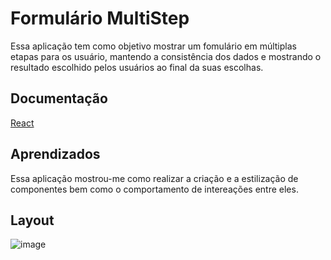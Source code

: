 
# Formulário MultiStep

Essa aplicação tem como objetivo mostrar um fomulário em múltiplas etapas para os usuário, mantendo a consistência dos dados e mostrando o resultado escolhido pelos usuários ao final da suas escolhas.  


## Documentação

[React](https://react.dev/learn)


## Aprendizados

Essa aplicação mostrou-me como realizar a criação e a estilização de componentes bem como o comportamento de intereações entre eles.

## Layout 
![image](https://github.com/DaviMaroto/Formulario-Multistep/assets/78991972/945055ac-e767-406b-90f0-3e4c971be612)
